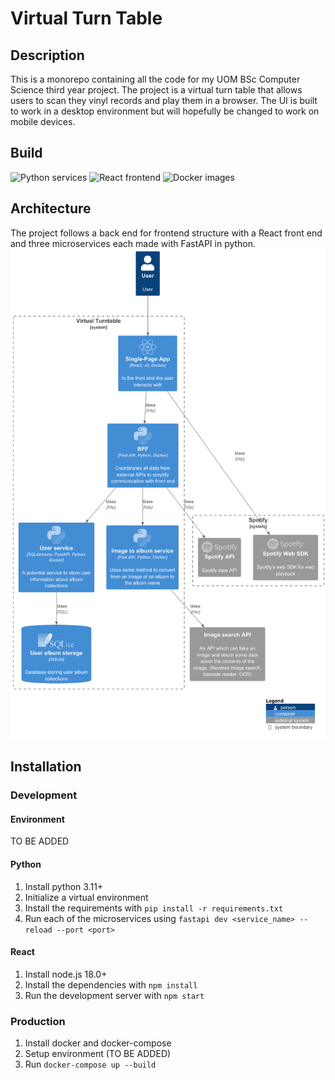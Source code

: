 # Virtual Turn Table
## Description
This is a monorepo containing all the code for my UOM BSc Computer Science third year project.
The project is a virtual turn table that allows users to scan they vinyl records and play them in a browser.
The UI is built to work in a desktop environment but will hopefully be changed to work on mobile devices.

## Build
![Python services](https://github.com/chrisroberts14/virtual-turn-table/blob/main/.github/workflows/python-package.yml/badge.svg)
![React frontend](https://github.com/chrisroberts14/virtual-turn-table/blob/main/.github/workflows/node.js.yml/badge.svg)
![Docker images](https://github.com/chrisroberts14/virtual-turn-table/blob/main/.github/workflows/docker-image.yml/badge.svg)

## Architecture
The project follows a back end for frontend structure with a React front end and three microservices each made with FastAPI in python.
![Architecture](README_resources/architecture.png)

## Installation
### Development
#### Environment
TO BE ADDED
#### Python
1. Install python 3.11+
2. Initialize a virtual environment
3. Install the requirements with `pip install -r requirements.txt`
4. Run each of the microservices using `fastapi dev <service_name> --reload --port <port>`

#### React
1. Install node.js 18.0+
2. Install the dependencies with `npm install`
3. Run the development server with `npm start`

### Production
1. Install docker and docker-compose
2. Setup environment (TO BE ADDED)
3. Run `docker-compose up --build`
